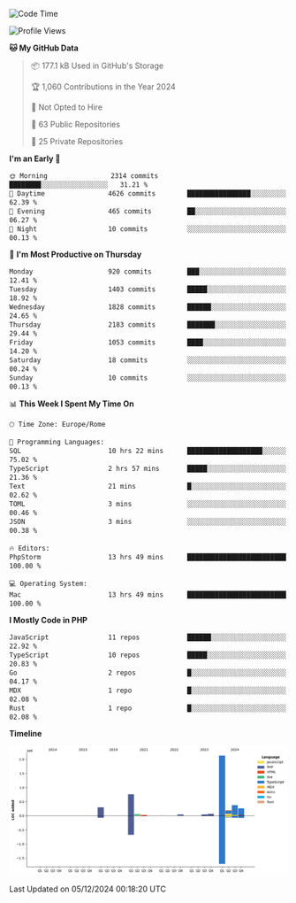 <!--START_SECTION:waka-->
![Code Time](http://img.shields.io/badge/Code%20Time-5%2C490%20hrs%2054%20mins-blue)

![Profile Views](http://img.shields.io/badge/Profile%20Views-0-blue)

**🐱 My GitHub Data** 

> 📦 177.1 kB Used in GitHub's Storage 
 > 
> 🏆 1,060 Contributions in the Year 2024
 > 
> 🚫 Not Opted to Hire
 > 
> 📜 63 Public Repositories 
 > 
> 🔑 25 Private Repositories 
 > 
**I'm an Early 🐤** 

```text
🌞 Morning                2314 commits        ████████░░░░░░░░░░░░░░░░░   31.21 % 
🌆 Daytime                4626 commits        ████████████████░░░░░░░░░   62.39 % 
🌃 Evening                465 commits         ██░░░░░░░░░░░░░░░░░░░░░░░   06.27 % 
🌙 Night                  10 commits          ░░░░░░░░░░░░░░░░░░░░░░░░░   00.13 % 
```
📅 **I'm Most Productive on Thursday** 

```text
Monday                   920 commits         ███░░░░░░░░░░░░░░░░░░░░░░   12.41 % 
Tuesday                  1403 commits        █████░░░░░░░░░░░░░░░░░░░░   18.92 % 
Wednesday                1828 commits        ██████░░░░░░░░░░░░░░░░░░░   24.65 % 
Thursday                 2183 commits        ███████░░░░░░░░░░░░░░░░░░   29.44 % 
Friday                   1053 commits        ████░░░░░░░░░░░░░░░░░░░░░   14.20 % 
Saturday                 18 commits          ░░░░░░░░░░░░░░░░░░░░░░░░░   00.24 % 
Sunday                   10 commits          ░░░░░░░░░░░░░░░░░░░░░░░░░   00.13 % 
```


📊 **This Week I Spent My Time On** 

```text
🕑︎ Time Zone: Europe/Rome

💬 Programming Languages: 
SQL                      10 hrs 22 mins      ███████████████████░░░░░░   75.02 % 
TypeScript               2 hrs 57 mins       █████░░░░░░░░░░░░░░░░░░░░   21.36 % 
Text                     21 mins             █░░░░░░░░░░░░░░░░░░░░░░░░   02.62 % 
TOML                     3 mins              ░░░░░░░░░░░░░░░░░░░░░░░░░   00.46 % 
JSON                     3 mins              ░░░░░░░░░░░░░░░░░░░░░░░░░   00.38 % 

🔥 Editors: 
PhpStorm                 13 hrs 49 mins      █████████████████████████   100.00 % 

💻 Operating System: 
Mac                      13 hrs 49 mins      █████████████████████████   100.00 % 
```

**I Mostly Code in PHP** 

```text
JavaScript               11 repos            ██████░░░░░░░░░░░░░░░░░░░   22.92 % 
TypeScript               10 repos            █████░░░░░░░░░░░░░░░░░░░░   20.83 % 
Go                       2 repos             █░░░░░░░░░░░░░░░░░░░░░░░░   04.17 % 
MDX                      1 repo              █░░░░░░░░░░░░░░░░░░░░░░░░   02.08 % 
Rust                     1 repo              █░░░░░░░░░░░░░░░░░░░░░░░░   02.08 % 
```



**Timeline**

![Lines of Code chart](https://raw.githubusercontent.com/frnwtr/frnwtr/main/assets/bar_graph.png)


 Last Updated on 05/12/2024 00:18:20 UTC
<!--END_SECTION:waka-->